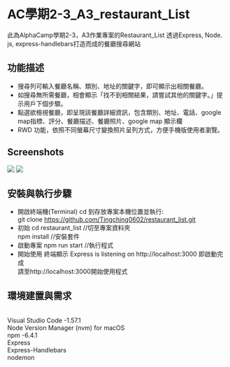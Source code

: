 # AC學期2-3_A3_restaurant_List
此為AlphaCamp學期2-3，A3作業專案的Restaurant_List
透過Express, Node. js, express-handlebars打造而成的餐廳搜尋網站 

## 功能描述
* 搜尋列可輸入餐廳名稱、類別、地址的關鍵字，即可顯示出相關餐廳。
* 如搜尋無所需餐廳，相會顯示「找不到相關結果，請嘗試其他的關鍵字。」提示用戶下個步驟。
* 點選欲檢視餐廳，即呈現該餐廳詳細資訊，包含類別、地址、電話、google map指標、評分、餐廳描述、餐廳照片、google map 顯示欄
* RWD 功能，依照不同螢幕尺寸變換照片呈列方式，方便手機版使用者瀏覽。

## Screenshots
![](https://imgur.com/adKiuiu.jpg)
![](https://imgur.com/sAjtRBR.jpg)


## 安裝與執行步驟
* 開啟終端機(Terminal) cd 到存放專案本機位置並執行:
<br>git clone https://github.com/Tingching0602/restaurant_list.git
* 初始
cd restaurant_list  //切至專案資料夾
<br>npm install  //安裝套件
* 啟動專案
npm run start  //執行程式
* 開始使用 終端顯示 Express is listening on http://localhost:3000 即啟動完成
<br>請至http://localhost:3000開始使用程式

## 環境建置與需求
<br>Visual Studio Code -1.57.1
<br>Node Version Manager (nvm) for macOS 
<br>npm -6.4.1
<br>Express
<br>Express-Handlebars
<br>nodemon

